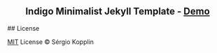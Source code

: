<p align="center">
    <h2 align="center">Indigo Minimalist Jekyll Template - <a href="https://sergiokopplin.github.io/indigo/">Demo</a></h2>
</p>
## License

[MIT](https://kopplin.mit-license.org/) License © Sérgio Kopplin
